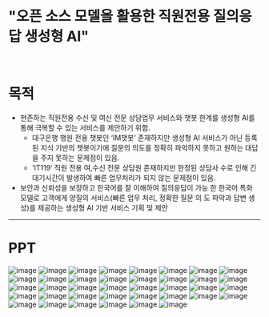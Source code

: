 # **"오픈 소스 모델을 활용한 직원전용 질의응답 생성형 AI"**
<br>



# **목적**
- 현존하는 직원전용 수신 및 여신 전문 상담업무 서비스와 챗봇 한계를 생성형 AI를 통해 극복할 수 있는 서비스를 제안하기 위함.
  - 대구은행 행원 전용 챗봇인 ‘IM챗봇’ 존재하지만 생성형 AI 서비스가 아닌 등록된 지식 기반의 챗봇이기에 질문의 의도를 정확히 파악하지 못하고 원하는 대답을 주지 못하는 문제점이 있음.
  - ‘IT119’ 직원 전용 여,수신 전문 상담원 존재하지만 한정된 상담사 수로 인해 긴 대기시간이 발생하여 빠른 업무처리가 되지 않는 문제점이 있음.
- 보안과 신뢰성을 보장하고 한국어를 잘 이해하여 질의응답이 가능 한 한국어 특화 모델로 고객에게 양질의 서비스(빠른 업무 처리, 정확한 질문 의 도 파악과 답변 생성)를 제공하는 생성형 AI 기반 서비스 기획 및 제안

---
# **PPT**
![image](https://github.com/iamtaewon/Project_2/assets/127276976/9727bdb1-3500-4116-8a6c-c024cedca17e)
![image](https://github.com/iamtaewon/Project_2/assets/127276976/f8a7b64e-e315-4582-9831-329172c44160)
![image](https://github.com/iamtaewon/Project_2/assets/127276976/adc6c3d8-937e-4dda-ba88-71868e0ab19c)
![image](https://github.com/iamtaewon/Project_2/assets/127276976/4ac00091-b16b-4838-8396-f209d0dc3f64)
![image](https://github.com/iamtaewon/Project_2/assets/127276976/274fcd71-354c-458d-ae1a-5a34047de2ec)
![image](https://github.com/iamtaewon/Project_2/assets/127276976/7c7db948-8f04-4a35-84a5-a5f0825b2a81)
![image](https://github.com/iamtaewon/Project_2/assets/127276976/c8ba415d-c431-440a-a0ba-2d24353d6621)
![image](https://github.com/iamtaewon/Project_2/assets/127276976/72225a09-507b-4eb4-bbff-5d026b1eef02)
![image](https://github.com/iamtaewon/Project_2/assets/127276976/c9c5b431-a9c7-49c0-acbc-e574703d47fd)
![image](https://github.com/iamtaewon/Project_2/assets/127276976/2b41c4fb-4559-4b14-af9d-dc0fb5e6031d)
![image](https://github.com/iamtaewon/Project_2/assets/127276976/a4d8ced9-e291-4834-874a-225549ffb9d0)
![image](https://github.com/iamtaewon/Project_2/assets/127276976/74b09d46-061f-4b00-91cb-0053d8dcf9e2)
![image](https://github.com/iamtaewon/Project_2/assets/127276976/b53d295f-90fc-4a3a-bba6-5f16aff5f35d)
![image](https://github.com/iamtaewon/Project_2/assets/127276976/7c066b3a-0dee-4d48-8454-b5cfbda815dd)
![image](https://github.com/iamtaewon/Project_2/assets/127276976/facaa6a0-8326-413d-b3ba-05329b1b7eb5)
![image](https://github.com/iamtaewon/Project_2/assets/127276976/1dd51806-a88f-40e1-a497-00297e8cf311)
![image](https://github.com/iamtaewon/Project_2/assets/127276976/c20af279-8f4e-4b49-8675-42cf93d882dc)
![image](https://github.com/iamtaewon/Project_2/assets/127276976/e2faab5f-279c-4dc1-b73a-46552f148c69)
![image](https://github.com/iamtaewon/Project_2/assets/127276976/a8c02763-d142-43ce-951c-6ca9a849551e)
![image](https://github.com/iamtaewon/Project_2/assets/127276976/95005463-ebfe-4f18-9f2d-7b5ca48eb52b)
![image](https://github.com/iamtaewon/Project_2/assets/127276976/1d353cf4-ec04-4ce3-9168-514687069b6a)
![image](https://github.com/iamtaewon/Project_2/assets/127276976/f6068a95-4e64-46e5-afe7-7f49f16358da)
![image](https://github.com/iamtaewon/Project_2/assets/127276976/2b5ff0f0-e4d0-4f89-b35a-445076ee59f4)
![image](https://github.com/iamtaewon/Project_2/assets/127276976/f80e46f3-9d8b-4695-ad73-7a49e54e2964)
![image](https://github.com/iamtaewon/Project_2/assets/127276976/5db266da-5309-4d6a-81ac-c1fc6efef108)
![image](https://github.com/iamtaewon/Project_2/assets/127276976/617622a6-f905-44cd-aff8-5465b7dbd5a8)
![image](https://github.com/iamtaewon/Project_2/assets/127276976/625f3864-da4b-4071-8cdb-4dfaf04b9fca)
![image](https://github.com/iamtaewon/Project_2/assets/127276976/d9856b03-5760-4a14-8017-571aa5f0ed61)
![image](https://github.com/iamtaewon/Project_2/assets/127276976/67209360-6bad-47ec-a8fc-d6c8967f7e00)
![image](https://github.com/iamtaewon/Project_2/assets/127276976/84947598-6fb0-4ca8-8f12-a7ca40d94398)
![image](https://github.com/iamtaewon/Project_2/assets/127276976/ce862775-09ec-4db8-8603-debf7f34e638)
![image](https://github.com/iamtaewon/Project_2/assets/127276976/c0958d8a-6255-4886-b262-25b11de3881a)
![image](https://github.com/iamtaewon/Project_2/assets/127276976/50c6418f-2455-4f56-8551-4f7368633c08)
![image](https://github.com/iamtaewon/Project_2/assets/127276976/278f4326-342f-41f2-b977-449d5e36dbc0)
![image](https://github.com/iamtaewon/Project_2/assets/127276976/189b86bc-39f5-4b1f-bc07-da561f12652c)
![image](https://github.com/iamtaewon/Project_2/assets/127276976/1efd207f-f343-4123-91a2-66adde0213ef)
![image](https://github.com/iamtaewon/Project_2/assets/127276976/eefe2f6c-1614-4e62-8f3e-2b782192886c)
![image](https://github.com/iamtaewon/Project_2/assets/127276976/895e148c-6f22-4779-b7af-202fabe63959)

